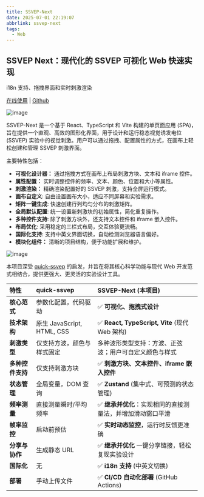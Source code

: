 ```yaml
---
title: SSVEP-Next
date: 2025-07-01 22:19:07
abbrlink: ssvep-next
tags:
  - Web
---
```


## SSVEP Next：现代化的 SSVEP 可视化 Web 快速实现

i18n 支持、拖拽界面和实时刺激渲染

[在线使用](https://framist.github.io/ssvep-next/) | [Github](https://github.com/framist/ssvep-next)

![image](https://i-blog.csdnimg.cn/direct/f3bf6ad836db4a9c9bfd5b8a0d4f2137.png)​

SSVEP-Next 是一个基于 React、TypeScript 和 Vite 构建的单页面应用 (SPA)，旨在提供一个直观、高效的图形化界面，用于设计和运行稳态视觉诱发电位 (SSVEP) 实验中的视觉刺激。用户可以通过拖拽、配置属性的方式，在画布上轻松创建和管理 SSVEP 刺激界面。

主要特性包括：

- **可视化设计器：**  通过拖拽方式在画布上布局刺激方块、文本和 iframe 控件。
- **属性配置：**  实时调整控件的频率、文本、颜色、位置和大小等属性。
- **刺激渲染：**  精确渲染配置好的 SSVEP 刺激，支持全屏运行模式。
- **画布自定义**: 自由设置画布大小，适应不同屏幕和实验需求。
- **矩阵一键生成**: 快速创建行列均匀分布的刺激矩阵。
- **全局默认配置**: 统一设置新刺激块的初始属性，简化重复操作。
- **多种控件支持**: 除了刺激方块外，还支持文本控件和 iframe 嵌入控件。
- **布局优化**: 采用稳定的三栏式布局，交互体验更流畅。
- **国际化支持**: 支持中英文界面切换，自动检测浏览器语言偏好。
- **模块化组件：**  清晰的项目结构，便于功能扩展和维护。

![image](https://i-blog.csdnimg.cn/direct/6f9d4d05b24245ebb0f7c7932817d908.png)

本项目深受 [quick-ssvep](https://github.com/OmidS/quickssvep) 的启发，并旨在将其核心科学功能与现代 Web 开发范式相结合，提供更强大、更灵活的实验设计工具。

|特性|quick-ssvep|SSVEP-Next (本项目)|
| :-----| :---------------------------| :-------------------------------------------------------|
|**核心范式**|参数化配置，代码驱动|✅ **可视化、拖拽式设计**|
|**技术架构**|原生 JavaScript, HTML, CSS|✅ **React, TypeScript, Vite** (现代 Web 架构)|
|**刺激类型**|仅支持方波，颜色与样式固定 | 多种波形类型支持：方波、正弦波；用户可自定义颜色与样式|
|**多种控件支持**|仅支持刺激方块|✅ **刺激方块、文本控件、iframe 嵌入控件**|
|**状态管理**|全局变量，DOM 查询|✅ **Zustand** (集中式、可预测的状态管理)|
|**频率测量**|直接测量瞬时/平均频率|✅ **继承并优化**：实现相同的直接测量法，并增加滑动窗口平滑|
|**帧率监控**|启动前预估|✅ **实时动态监控**，运行时反馈更准确|
|**分享与协作**|生成静态 URL|✅ **继承并优化** 一键分享链接，轻松复现实验设计|
|**国际化**|无|✅ **i18n 支持** (中英文切换)|
|**部署**|手动上传文件|✅ **CI/CD 自动化部署** (GitHub Actions)|

‍
